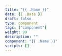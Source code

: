 ```yaml
---
title: "{{ .Name }}"
date: {{ .Date }}
draft: false
type: component
tags: ["component"]
weight: 99
description: ""
component: "{{ .Name }}"
scripts: []
---
```


